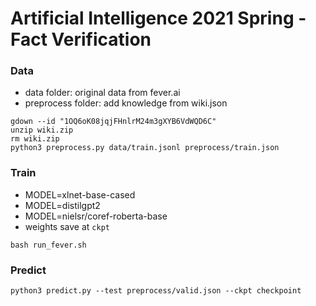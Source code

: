 # Artificial Intelligence 2021 Spring - Fact Verification

### Data
- data folder: original data from fever.ai
- preprocess folder: add knowledge from wiki.json
``` console
gdown --id "1OQ6oK08jqjFHnlrM24m3gXYB6VdWQD6C"
unzip wiki.zip
rm wiki.zip
python3 preprocess.py data/train.jsonl preprocess/train.json
```

### Train
- MODEL=xlnet-base-cased
- MODEL=distilgpt2
- MODEL=nielsr/coref-roberta-base
- weights save at `ckpt`
```console
bash run_fever.sh
```

### Predict
```console
python3 predict.py --test preprocess/valid.json --ckpt checkpoint
```

